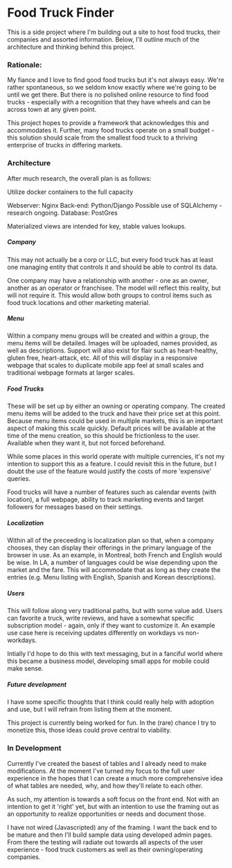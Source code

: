 # Food Truck Finder

This is a side project where I'm building out a site to host food trucks, their companies and assorted information. Below, I'll outline much of the architecture and thinking behind this project.  

### Rationale:

My fiance and I love to find good food trucks but it's not always easy. We're rather spontaneous, so we seldom know exactly where we're going to be until we get there. But there is no polished online resource to find food trucks - especially with a recognition that they have wheels and can be across town at any given point.  

This project hopes to provide a framework that acknowledges this and accommodates it. Further, many food trucks operate on a small budget - this solution should scale from the smallest food truck to a thriving enterprise of trucks in differing markets.  

### Architecture

After much research, the overall plan is as follows:

Utilize docker containers to the full capacity

Webserver: Nginx
Back-end: Python/Django
Possible use of SQLAlchemy - research ongoing.
Database: PostGres 

Materialized views are intended for key, stable values lookups.  

##### Company

This may not actually be a corp or LLC, but every food truck has at least one managing entity that controls it and should be able to control its data.  

One company may have a relationship with another - one as an owner, another as an operator or franchisee. The model will reflect this reality, but will not require it. This would allow both groups to control items such as food truck locations and other marketing material.  

##### Menu

Within a company menu groups will be created and within a group, the menu items will be detailed. Images will be uploaded, names provided, as well as descriptions. Support will also exist for flair such as heart-healthy, gluten free, heart-attack, etc. All of this will display in a responsive webpage that scales to duplicate mobile app feel at small scales and traditional webpage formats at larger scales.  

##### Food Trucks

These will be set up by either an owning or operating company. The created menu items will be added to the truck and have their price set at this point. Because menu items could be used in multiple markets, this is an important aspect of making this scale quickly. Default prices will be available at the time of the menu creation, so this should be frictionless to the user. Available when they want it, but not forced beforehand.  

While some places in this world operate with multiple currencies, it's not my intention to support this as a feature. I could revisit this in the future, but I doubt the use of the feature would justify the costs of more 'expensive' queries.

Food trucks will have a number of features such as calendar events (with location), a full webpage, ability to track marketing events and target followers for messages based on their settings.  

##### Localization

Within all of the preceeding is localization plan so that, when a company chooses, they can display their offerings in the primary language of the browser in use. As an example, in Montreal, both French and English would be wise. In LA, a number of languages could be wise depending upon the market and the fare. This will accommodate that as long as they create the entries (e.g. Menu listing with English, Spanish and Korean descriptions).  

##### Users

This will follow along very traditional paths, but with some value add. Users can favorite a truck, write reviews, and have a somewhat specific subscription model - again, only if they want to customize it. An example use case here is receiving updates differently on workdays vs non-workdays.  

Intially I'd hope to do this with text messaging, but in a fanciful world where this became a business model, developing small apps for mobile could make sense.  

##### Future development

I have some specific thoughts that I think could really help with adoption and use, but I will refrain from listing them at the moment.  

This project is currently being worked for fun. In the (rare) chance I try to monetize this, those ideas could prove central to viability.  

### In Development

Currently I've created the basest of tables and I already need to make modifications. At the moment I've turned my focus to the full user experience in the hopes that I can create a much more comprehensive idea of what tables are needed, why, and how they'll relate to each other.  

As such, my attention is towards a soft focus on the front end. Not with an intention to get it 'right' yet, but with an intention to use the framing out as an opportunity to realize opportunities or needs and document those.  

I have not wired (Javascripted) any of the framing. I want the back end to be mature and then I'll build sample data using developed admin pages. From there the testing will radiate out towards all aspects of the user experience - food truck customers as well as their owning/operating companies.  